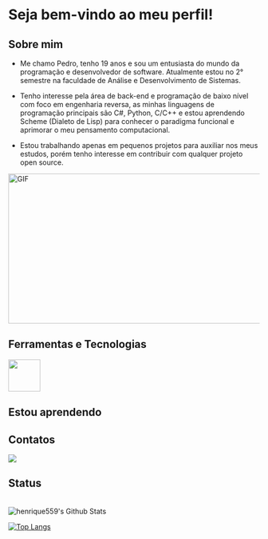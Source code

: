 # Seja bem-vindo ao meu perfil!



## Sobre mim

- Me chamo Pedro, tenho 19 anos e sou um entusiasta do mundo da programação e desenvolvedor de software. Atualmente estou no 2° semestre na faculdade de Análise e Desenvolvimento de Sistemas.

- Tenho interesse pela área de back-end e programação de baixo nível com foco em engenharia reversa, as minhas linguagens de programação principais são C#, Python, C/C++ e estou aprendendo Scheme (Dialeto de Lisp) para
conhecer o paradigma funcional e aprimorar o meu pensamento computacional.

- Estou trabalhando apenas em pequenos projetos para auxiliar nos meus estudos, porém tenho interesse em contribuir com qualquer projeto open source.


<img align="center" alt="GIF" src="https://steamuserimages-a.akamaihd.net/ugc/879748616164108107/8F44EE6DAFB4F4E2469AA4947059A09E1A78E93C/?imw=5000&imh=5000&ima=fit&impolicy=Letterbox&imcolor=%23000000&letterbox=false" width="600" height="300"/>


## Ferramentas e Tecnologias
<img src="https://cdn.jsdelivr.net/gh/devicons/devicon@latest/icons/gentoo/gentoo-original.svg"  width="64" height="64" />  <link rel="stylesheet" type='text/css' href="https://cdn.jsdelivr.net/gh/devicons/devicon@latest/devicon.min.css" width="64" height="64" />  <link rel="stylesheet" type='text/css' href="https://cdn.jsdelivr.net/gh/devicons/devicon@latest/devicon.min.css" width="64" height="64" /> <link rel="stylesheet" type='text/css' href="https://cdn.jsdelivr.net/gh/devicons/devicon@latest/devicon.min.css" width="64" height="64" /> <link rel="stylesheet" type='text/css' href="https://cdn.jsdelivr.net/gh/devicons/devicon@latest/devicon.min.css" width="64" height="64" /> 


## Estou aprendendo

<link rel="stylesheet" type='text/css' href="https://cdn.jsdelivr.net/gh/devicons/devicon@latest/devicon.min.css" width="64" height="64" /> <link rel="stylesheet" type='text/css' href="https://cdn.jsdelivr.net/gh/devicons/devicon@latest/devicon.min.css" width="64" height="64" /> 

## Contatos

<div>
<a href="https://www.linkedin.com/in/pedro-henrique-426719294/" target="_blank"><img loading="lazy" src="https://img.shields.io/badge/-LinkedIn-%230077B5?style=for-the-badge&logo=linkedin&logoColor=white" target="_blank"></a>   
</div>

## Status
<br>
<img align="center" src="https://github-readme-stats.vercel.app/api?username=henrique559&include_all_commits=true&count_private=true&show_icons=true&line_height=20&title_color=7A7ADB&icon_color=2234AE&text_color=D3D3D3&bg_color=0,000000,130F40" alt="henrique559's Github Stats">
</br>

[![Top Langs](https://github-readme-stats.vercel.app/api/top-langs/?username=henrique559&layout=compact&text_color=daf7dc&bg_color=151515)](https://github.com/henrique559/github-readme-stats)



